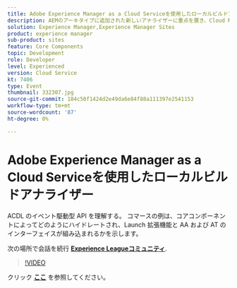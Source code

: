 ```yaml
---
title: Adobe Experience Manager as a Cloud Serviceを使用したローカルビルドアナライザー
description: AEMのアーキタイプに追加された新しいアナライザーに重点を置き、Cloud Manager のデプロイメントパイプライン内で実行されるローカルでの検証を再現できます。
solution: Experience Manager,Experience Manager Sites
product: experience manager
sub-product: sites
feature: Core Components
topic: Development
role: Developer
level: Experienced
version: Cloud Service
kt: 7406
type: Event
thumbnail: 332307.jpg
source-git-commit: 184c50f1424d2e49da6e84f88a111397e2541153
workflow-type: tm+mt
source-wordcount: '87'
ht-degree: 0%

---
```



# Adobe Experience Manager as a Cloud Serviceを使用したローカルビルドアナライザー

ACDL のイベント駆動型 API を理解する。 コマースの例は、コアコンポーネントによってどのようにハイドレートされ、Launch 拡張機能と AA および AT のインターフェイスが組み込まれるかを示します。

次の場所で会話を続行 **[Experience Leagueコミュニティ](http://adobe.ly/36Yd3v6)**.

>[!VIDEO](https://video.tv.adobe.com/v/332307/?quality=12&learn=on&hidetitle=true)

クリック **[ここ](/help/adobe-developers-live/assets/local-build-analyzers-aemcs.pdf)** を参照してください。
